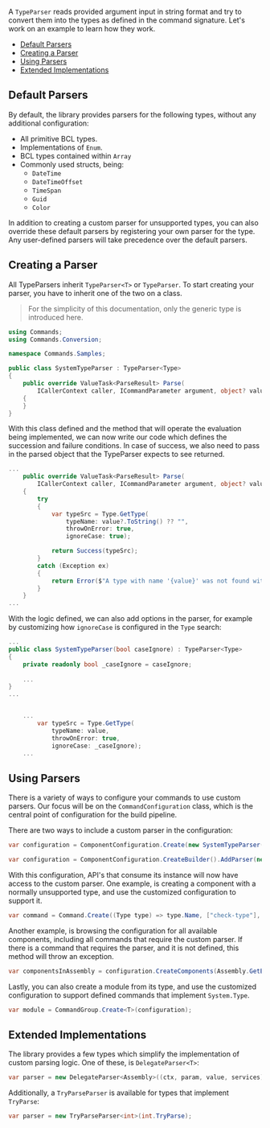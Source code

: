 A `TypeParser` reads provided argument input in string format and try to convert them into the types as defined in the command signature.
Let's work on an example to learn how they work.

- [Default Parsers](#default-parsers)
- [Creating a Parser](#creating-your-parser)
- [Using Parsers](#using-parser)
- [Extended Implementations](#extended-implementations)

## Default Parsers

By default, the library provides parsers for the following types, without any additional configuration:

- All primitive BCL types.
- Implementations of `Enum`.
- BCL types contained within `Array`
- Commonly used structs, being: 
    - `DateTime`
    - `DateTimeOffset`
    - `TimeSpan`
    - `Guid`
    - `Color`

In addition to creating a custom parser for unsupported types, you can also override these default parsers by registering your own parser for the type. 
Any user-defined parsers will take precedence over the default parsers.

## Creating a Parser

All TypeParsers inherit `TypeParser<T>` or `TypeParser`. To start creating your parser, you have to inherit one of the two on a class.

> For the simplicity of this documentation, only the generic type is introduced here.

```cs
using Commands;
using Commands.Conversion;

namespace Commands.Samples;

public class SystemTypeParser : TypeParser<Type>
{
    public override ValueTask<ParseResult> Parse(
        ICallerContext caller, ICommandParameter argument, object? value, IServiceProvider services, CancellationToken cancellationToken)
    {
    }
}

```

With this class defined and the method that will operate the evaluation being implemented, we can now write our code which defines the succession and failure conditions. 
In case of success, we also need to pass in the parsed object that the TypeParser expects to see returned.

```cs
...
    public override ValueTask<ParseResult> Parse(
        ICallerContext caller, ICommandParameter argument, object? value, IServiceProvider services, CancellationToken cancellationToken)
    {
        try
        {
            var typeSrc = Type.GetType(
                typeName: value?.ToString() ?? "",
                throwOnError: true,
                ignoreCase: true);

            return Success(typeSrc);
        }
        catch (Exception ex)
        {
            return Error($"A type with name '{value}' was not found within the current assembly. Did you provide the type's full name, including its namespace?");
        }
    }
...
```

With the logic defined, we can also add options in the parser, for example by customizing how `ignoreCase` is configured in the `Type` search:

```cs
...
public class SystemTypeParser(bool caseIgnore) : TypeParser<Type>
{
    private readonly bool _caseIgnore = caseIgnore;
        
    ...
}
...
```

```cs

    ...
        var typeSrc = Type.GetType(
            typeName: value, 
            throwOnError: true, 
            ignoreCase: _caseIgnore);
    ...
```

## Using Parsers

There is a variety of ways to configure your commands to use custom parsers. 
Our focus will be on the `CommandConfiguration` class, which is the central point of configuration for the build pipeline.

There are two ways to include a custom parser in the configuration:
```cs
var configuration = ComponentConfiguration.Create(new SystemTypeParser(true));
```
```cs
var configuration = ComponentConfiguration.CreateBuilder().AddParser(new SystemTypeParser(true)).Build();
```

With this configuration, API's that consume its instance will now have access to the custom parser. One example, is creating a component with a normally unsupported type, and use the customized configuration to support it.
```cs
var command = Command.Create((Type type) => type.Name, ["check-type"], configuration);
```

Another example, is browsing the configuration for all available components, including all commands that require the custom parser.
If there is a command that requires the parser, and it is not defined, this method will throw an exception.
```cs
var componentsInAssembly = configuration.CreateComponents(Assembly.GetExecutingAssembly().GetExportedTypes());
```

Lastly, you can also create a module from its type, and use the customized configuration to support defined commands that implement `System.Type`.
```cs
var module = CommandGroup.Create<T>(configuration);
```

## Extended Implementations

The library provides a few types which simplify the implementation of custom parsing logic. One of these, is `DelegateParser<T>`:

```cs
var parser = new DelegateParser<Assembly>((ctx, param, value, services) => ...);
```

Additionally, a `TryParseParser` is available for types that implement `TryParse`:

```cs
var parser = new TryParseParser<int>(int.TryParse);
```